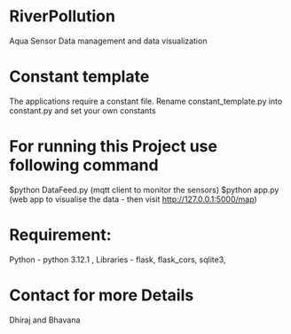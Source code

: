 # RiverPollution
Aqua Sensor Data management and data visualization  

# Constant template
The applications require a constant file. Rename constant_template.py into constant.py and set your own constants

# For running this Project use following command
$python DataFeed.py (mqtt client to monitor the sensors)
$python app.py (web app to visualise the data - then visit http://127.0.0.1:5000/map)


# Requirement:
Python - python 3.12.1 ,
Libraries - flask, flask_cors, sqlite3,

# Contact for more Details 
Dhiraj and Bhavana 
